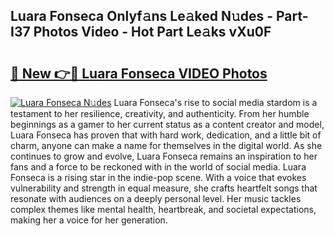 ## Luara Fonseca Onlyf𝚊ns Le𝚊ked N𝚞des - Part-I37 Photos Video - Hot Part Le𝚊ks vXu0F

# <h2><a href="http://ac31559.deff.icu/?id=Luara+Fonseca">🔗 New 👉🔴 Luara Fonseca VIDEO Photos</a></h2>

[![Luara Fonseca N𝚞des](https://i.imgur.com/rIISA9y.gif)](http://ac31559.deff.icu/?id=Luara+Fonseca)
Luara Fonseca's rise to social media stardom is a testament to her resilience, creativity, and authenticity. From her humble beginnings as a gamer to her current status as a content creator and model, Luara Fonseca has proven that with hard work, dedication, and a little bit of charm, anyone can make a name for themselves in the digital world. As she continues to grow and evolve, Luara Fonseca remains an inspiration to her fans and a force to be reckoned with in the world of social media. Luara Fonseca is a rising star in the indie-pop scene. With a voice that evokes vulnerability and strength in equal measure, she crafts heartfelt songs that resonate with audiences on a deeply personal level. Her music tackles complex themes like mental health, heartbreak, and societal expectations, making her a voice for her generation.
